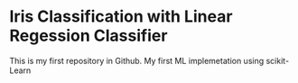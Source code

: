 # Iris Classification with Linear Regession Classifier
This is my first repository in Github.
My first ML implemetation using scikit-Learn
